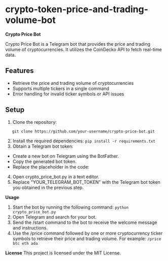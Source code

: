 # crypto-token-price-and-trading-volume-bot

**Crypto Price Bot**

Crypto Price Bot is a Telegram bot that provides the price and trading volume of cryptocurrencies. It utilizes the CoinGecko API to fetch real-time data.

## Features

- Retrieve the price and trading volume of cryptocurrencies
- Supports multiple tickers in a single command
- Error handling for invalid ticker symbols or API issues

## Setup

1. Clone the repository:
```
   git clone https://github.com/your-username/crypto-price-bot.git
```
2. Install the required dependencies: ``` pip install -r requirements.txt ```
3. Obtain a Telegram bot token: 
- Create a new bot on Telegram using the BotFather.
- Copy the generated bot token.
- Replace the placeholder in the code:
4. Open crypto_price_bot.py in a text editor.
5. Replace "YOUR_TELEGRAM_BOT_TOKEN" with the Telegram bot token you obtained in the previous step.

**Usage**
1. Start the bot by running the following command: ```python crypto_price_bot.py```
2. Open Telegram and search for your bot.
3. Send the /start command to the bot to receive the welcome message and instructions.
4. Use the /price command followed by one or more cryptocurrency ticker symbols to retrieve their price and trading volume. For example: ```/price btc eth ada```

**License**
This project is licensed under the MIT License.

